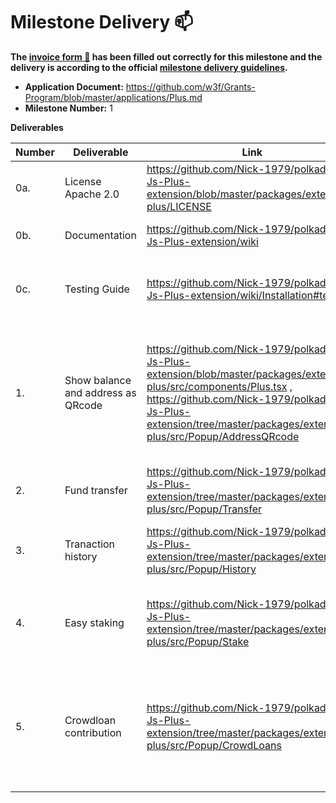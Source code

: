# Milestone Delivery :mailbox:

**The [invoice form :pencil:](https://docs.google.com/forms/d/e/1FAIpQLSfmNYaoCgrxyhzgoKQ0ynQvnNRoTmgApz9NrMp-hd8mhIiO0A/viewform) has been filled out correctly for this milestone and the delivery is according to the official [milestone delivery guidelines](https://github.com/w3f/Grants-Program/blob/master/docs/milestone-deliverables-guidelines.md).**  

* **Application Document:** https://github.com/w3f/Grants-Program/blob/master/applications/Plus.md
* **Milestone Number:** 1


**Deliverables**

| Number | Deliverable | Link | Notes |
| ------------- | ------------- | ------------- |------------- |
| 0a. | License Apache 2.0 |https://github.com/Nick-1979/polkadot-Js-Plus-extension/blob/master/packages/extension-plus/LICENSE | 
| 0b. | Documentation | https://github.com/Nick-1979/polkadot-Js-Plus-extension/wiki | Inline docs and wiki are available |
| 0c. | Testing Guide	| https://github.com/Nick-1979/polkadot-Js-Plus-extension/wiki/Installation#testing |  unit tests and testing on westend blockchain are available|
| 1. | Show balance and address as QRcode | https://github.com/Nick-1979/polkadot-Js-Plus-extension/blob/master/packages/extension-plus/src/components/Plus.tsx , https://github.com/Nick-1979/polkadot-Js-Plus-extension/tree/master/packages/extension-plus/src/Popup/AddressQRcode | view balance, to view your available and total balances in cryto and USD, also show your address as a QRcode | 
| 2.  | Fund transfer | https://github.com/Nick-1979/polkadot-Js-Plus-extension/tree/master/packages/extension-plus/src/Popup/Transfer | transfer funds from one account to another | 
| 3.  | Tranaction history | https://github.com/Nick-1979/polkadot-Js-Plus-extension/tree/master/packages/extension-plus/src/Popup/History | transactions history can be viewd in different categories | 
| 4.  | Easy staking | https://github.com/Nick-1979/polkadot-Js-Plus-extension/tree/master/packages/extension-plus/src/Popup/Stake | to stake, unstake, redeem funds, and nominate validators | 
| 5.  | Crowdloan contribution | https://github.com/Nick-1979/polkadot-Js-Plus-extension/tree/master/packages/extension-plus/src/Popup/CrowdLoans | to view auctions, bids, and active/winner crowdloans on Polkadot and kusama, where contribution can be done | 
